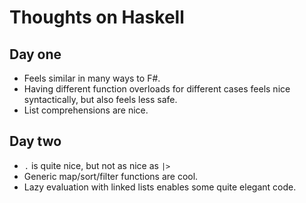 # Thoughts on Haskell

## Day one

- Feels similar in many ways to F#.
- Having different function overloads for different cases feels nice syntactically, but also feels less safe.
- List comprehensions are nice.

## Day two

- `.` is quite nice, but not as nice as `|>`
- Generic map/sort/filter functions are cool.
- Lazy evaluation with linked lists enables some quite elegant code.
